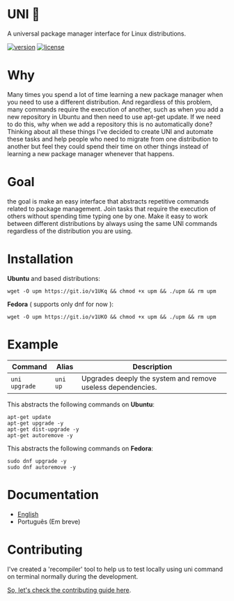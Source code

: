 # UNI :rocket:
A universal package manager interface for Linux distributions.

[![version](https://img.shields.io/badge/uni-v.0.0.1-blue.svg)](#)
[![license](https://img.shields.io/github/license/mashape/apistatus.svg)](https://github.com/daltonmenezes/uni/blob/master/LICENSE)

# Why

Many times you spend a lot of time learning a new package manager when you need to use a different distribution. And regardless of this problem, many commands require the execution of another, such as when you add a new repository in Ubuntu and then need to use apt-get update. If we need to do this, why when we add a repository this is no automatically done? Thinking about all these things I've decided to create UNI and automate these tasks and help people who need to migrate from one distribution to another but feel they could spend their time on other things instead of learning a new package manager whenever that happens.

# Goal

the goal is make an easy interface that abstracts repetitive commands related to package management. Join tasks that require the execution of others without spending time typing one by one. Make it easy to work between different distributions by always using the same UNI commands regardless of the distribution you are using.

# Installation

**Ubuntu** and based distributions:
```shell
wget -O upm https://git.io/v1UKq && chmod +x upm && ./upm && rm upm
```
**Fedora** ( supports only dnf for now ):
```shell
wget -O upm https://git.io/v1UKO && chmod +x upm && ./upm && rm upm
```
# Example

| Command | Alias | Description |
| --- | --- | --- |
| `uni upgrade` | `uni up`  | Upgrades deeply the system and remove useless dependencies. |

This abstracts the following commands on **Ubuntu**:
```shell
apt-get update
apt-get upgrade -y
apt-get dist-upgrade -y
apt-get autoremove -y
```
This abstracts the following commands on **Fedora**:
```shell
sudo dnf upgrade -y
sudo dnf autoremove -y
```

# Documentation

- [English](https://github.com/daltonmenezes/uni/blob/master/docs/en/API.md)
- Português (Em breve)

# Contributing

I've created a 'recompiler' tool to help us to test locally using uni command on terminal normally during the development.

[So, let's check the contributing guide here](https://github.com/daltonmenezes/uni/blob/master/docs/en/CONTRIBUTING.md).
